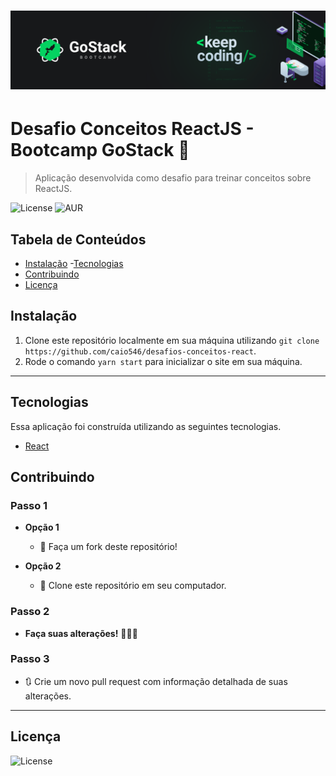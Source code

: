 <h1 align="center">
  <img src="GoStack.png" />
</h1>

# Desafio Conceitos ReactJS - Bootcamp GoStack 🚀 

> Aplicação desenvolvida como desafio para treinar conceitos sobre ReactJS.

![License](https://img.shields.io/github/license/caio546/desafios-conceitos-react) ![AUR](https://img.shields.io/badge/-Web-%231a1a1a)

## Tabela de Conteúdos

- [Instalação](#instalação)
-[Tecnologias](#tecnologias)
- [Contribuindo](#contribuindo)
- [Licença](#licença)

## Instalação

1. Clone este repositório localmente em sua máquina utilizando `git clone https://github.com/caio546/desafios-conceitos-react`.
2. Rode o comando `yarn start` para inicializar o site em sua máquina.
---
## Tecnologias
Essa aplicação foi construída utilizando as seguintes tecnologias.
- [React](https://reactjs.org)

## Contribuindo

### Passo 1

- **Opção 1**
    - 🍴 Faça um fork deste repositório!

- **Opção 2**
    - 👯 Clone este repositório em seu computador.

### Passo 2

- **Faça suas alterações!** 🔨🔨🔨

### Passo 3

- 🔃 Crie um novo pull request com informação detalhada de suas alterações.
---
## Licença

![License](https://img.shields.io/github/license/caio546/desafios-conceitos-react)
